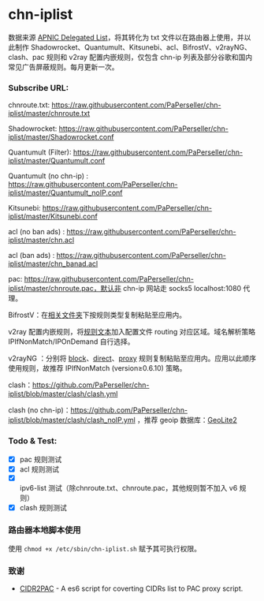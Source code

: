 # chn-iplist

数据来源 [ APNIC Delegated List](http://ftp.apnic.net/apnic/stats/apnic/delegated-apnic-latest)，将其转化为 txt 文件以在路由器上使用，并以此制作 Shadowrocket、Quantumult、Kitsunebi、acl、BifrostV、v2rayNG、clash、pac 规则和 v2ray 配置内嵌规则，仅包含 chn-ip 列表及部分谷歌和国内常见广告屏蔽规则。每月更新一次。

### Subscribe URL: 

chnroute.txt: https://raw.githubusercontent.com/PaPerseller/chn-iplist/master/chnroute.txt

Shadowrocket: https://raw.githubusercontent.com/PaPerseller/chn-iplist/master/Shadowrocket.conf

Quantumult (Filter): https://raw.githubusercontent.com/PaPerseller/chn-iplist/master/Quantumult.conf

Quantumult (no chn-ip) : https://raw.githubusercontent.com/PaPerseller/chn-iplist/master/Quantumult_noIP.conf

Kitsunebi: https://raw.githubusercontent.com/PaPerseller/chn-iplist/master/Kitsunebi.conf

acl (no ban ads) : https://raw.githubusercontent.com/PaPerseller/chn-iplist/master/chn.acl

acl (ban ads) : https://raw.githubusercontent.com/PaPerseller/chn-iplist/master/chn_banad.acl

pac: https://raw.githubusercontent.com/PaPerseller/chn-iplist/master/chnroute.pac，默认非 chn-ip 网站走 socks5 localhost:1080 代理。

BifrostV：在[相关文件夹](https://github.com/PaPerseller/chn-iplist/tree/master/BifrostV)下按规则类型复制粘贴至应用内。

v2ray 配置内嵌规则，将[规则文本](https://raw.githubusercontent.com/PaPerseller/chn-iplist/master/v2ray-config_rule.txt)加入配置文件 routing 对应区域。域名解析策略 IPIfNonMatch/IPOnDemand 自行选择。

v2rayNG ：分别将 [block](https://raw.githubusercontent.com/PaPerseller/chn-iplist/master/v2rayNG/block.txt)、[direct](https://raw.githubusercontent.com/PaPerseller/chn-iplist/master/v2rayNG/direct.txt)、[proxy](https://raw.githubusercontent.com/PaPerseller/chn-iplist/master/v2rayNG/proxy.txt) 规则复制粘贴至应用内。应用以此顺序使用规则，故推荐 IPIfNonMatch (version≥0.6.10) 策略。

clash：https://github.com/PaPerseller/chn-iplist/blob/master/clash/clash.yml 

clash (no chn-ip)：https://github.com/PaPerseller/chn-iplist/blob/master/clash/clash_noIP.yml ，推荐 geoip  数据库：[GeoLite2](http://geolite.maxmind.com/download/geoip/database/GeoLite2-Country.tar.gz)

### Todo & Test:

- [x] pac 规则测试
- [x] acl 规则测试
- [x] ipv6-list 测试（除chnroute.txt、chnroute.pac，其他规则暂不加入 v6 规则）
- [x] clash 规则测试

### 路由器本地脚本使用

使用 `chmod +x /etc/sbin/chn-iplist.sh` 赋予其可执行权限。

### 致谢

- [CIDR2PAC](https://github.com/wspl/CIDR2PAC) - A es6 script for coverting CIDRs list to PAC proxy script.


